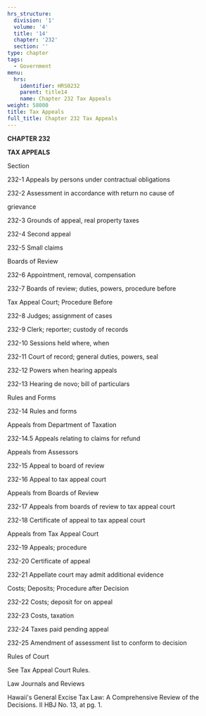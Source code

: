 ```yaml
---
hrs_structure:
  division: '1'
  volume: '4'
  title: '14'
  chapter: '232'
  section: ''
type: chapter
tags:
  - Government
menu:
  hrs:
    identifier: HRS0232
    parent: title14
    name: Chapter 232 Tax Appeals
weight: 58000
title: Tax Appeals
full_title: Chapter 232 Tax Appeals
---
```

**CHAPTER 232**

**TAX APPEALS**

Section

232-1 Appeals by persons under contractual obligations

232-2 Assessment in accordance with return no cause of

grievance

232-3 Grounds of appeal, real property taxes

232-4 Second appeal

232-5 Small claims

Boards of Review

232-6 Appointment, removal, compensation

232-7 Boards of review; duties, powers, procedure before

Tax Appeal Court; Procedure Before

232-8 Judges; assignment of cases

232-9 Clerk; reporter; custody of records

232-10 Sessions held where, when

232-11 Court of record; general duties, powers, seal

232-12 Powers when hearing appeals

232-13 Hearing de novo; bill of particulars

Rules and Forms

232-14 Rules and forms

Appeals from Department of Taxation

232-14.5 Appeals relating to claims for refund

Appeals from Assessors

232-15 Appeal to board of review

232-16 Appeal to tax appeal court

Appeals from Boards of Review

232-17 Appeals from boards of review to tax appeal court

232-18 Certificate of appeal to tax appeal court

Appeals from Tax Appeal Court

232-19 Appeals; procedure

232-20 Certificate of appeal

232-21 Appellate court may admit additional evidence

Costs; Deposits; Procedure after Decision

232-22 Costs; deposit for on appeal

232-23 Costs, taxation

232-24 Taxes paid pending appeal

232-25 Amendment of assessment list to conform to decision

Rules of Court

See Tax Appeal Court Rules.

Law Journals and Reviews

Hawaii's General Excise Tax Law: A Comprehensive Review of the Decisions. II HBJ No. 13, at pg. 1.